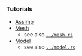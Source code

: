 ### Tutorials

- [Assimp](https://learnopengl.com/Model-Loading/Assimp)
- [Mesh](https://learnopengl.com/Model-Loading/Mesh)
  - see also [`../mesh.rs`](../mesh.rs)
- [Model](https://learnopengl.com/Model-Loading/Model)
  - see also [`../model.rs`](../model.rs)

